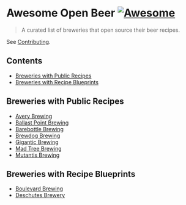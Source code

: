 # Awesome Open Beer [![Awesome](https://cdn.rawgit.com/sindresorhus/awesome/d7305f38d29fed78fa85652e3a63e154dd8e8829/media/badge.svg)](https://github.com/sindresorhus/awesome)

> A curated list of breweries that open source their beer recipes.

See [Contributing](.github/CONTRIBUTING.md).

## Contents

- [Breweries with Public Recipes](#breweries-with-public-recipes)
- [Breweries with Recipe Blueprints](#breweries-with-recipe-blueprints)

## Breweries with Public Recipes

- [Avery Brewing](https://www.averybrewing.com/beers)
- [Ballast Point Brewing](https://www.ballastpoint.com/beer-recipes)
- [Barebottle Brewing](https://www.barebottle.com/recipes)
- [Brewdog Brewing](https://www.brewdog.com/usa/lowdown/diydog)
- [Gigantic Brewing](https://www.giganticbrewing.com/pages/gigantic-beer-recipes)
- [Mad Tree Brewing](https://www.madtreebrewing.com/beer-categories)
- [Mutantis Brewing](https://mutantis.beer/recipes)

## Breweries with Recipe Blueprints

- [Boulevard Brewing](https://www.boulevard.com/beer/our-beers)
- [Deschutes Brewery](https://www.deschutesbrewery.com/beer/)

